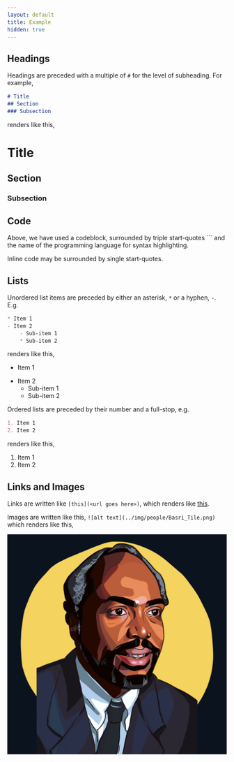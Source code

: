 ```yaml
---
layout: default
title: Example
hidden: true
---
```


<!-- Comments are written like this -->
<!-- The above section is some meta data for the file used when generating
the HTML -->

## Headings

Headings are preceded with a multiple of `#` for the level of subheading. For
example,

```markdown
# Title
## Section
### Subsection
```

renders like this,

# Title
## Section
### Subsection

## Code

Above, we have used a codeblock, surrounded by triple start-quotes \`\`\`
and the name of the programming language for syntax highlighting.

Inline code may be surrounded by single start-quotes.

## Lists

Unordered list items are preceded by either an asterisk, `*` or a hyphen, `-`.
E.g.

```markdown
* Item 1
- Item 2
    - Sub-item 1
    * Sub-item 2
```

renders like this,

* Item 1
- Item 2
    - Sub-item 1
    * Sub-item 2

Ordered lists are preceded by their number and a full-stop, e.g.

```markdown
1. Item 1
2. Item 2
```

renders like this,

1. Item 1
2. Item 2

## Links and Images

Links are written like `[this](<url goes here>)`, which renders like
[this]().

Images are written like this, `![alt text](../img/people/Basri_Tile.png)` which
renders like this,

![alt text](../img/people/Basri_Tile.png)
